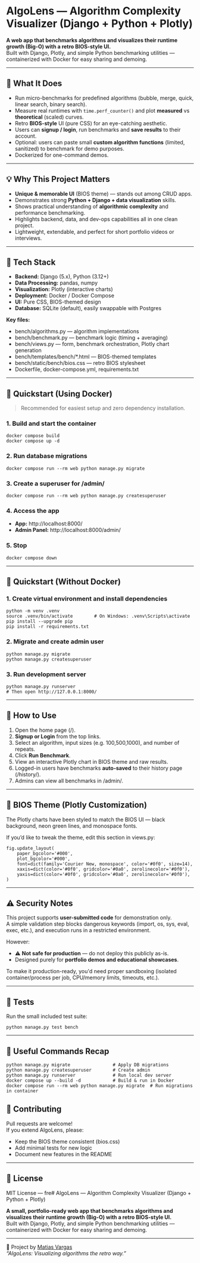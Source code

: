 # AlgoLens — Algorithm Complexity Visualizer (Django + Python + Plotly)

**A web app that benchmarks algorithms and visualizes their runtime growth (Big-O) with a retro BIOS-style UI.**  
Built with Django, Plotly, and simple Python benchmarking utilities — containerized with Docker for easy sharing and demoing.

---

## 🎯 What It Does

- Run micro-benchmarks for predefined algorithms (bubble, merge, quick, linear search, binary search).  
- Measure real runtimes with `time.perf_counter()` and plot **measured** vs **theoretical** (scaled) curves.  
- Retro **BIOS-style** UI (pure CSS) for an eye-catching aesthetic.  
- Users can **signup / login**, run benchmarks and **save results** to their account.  
- Optional: users can paste small **custom algorithm functions** (limited, sanitized) to benchmark for demo purposes.  
- Dockerized for one-command demos.

---

## 💡 Why This Project Matters

- **Unique & memorable UI** (BIOS theme) — stands out among CRUD apps.  
- Demonstrates strong **Python + Django + data visualization** skills.  
- Shows practical understanding of **algorithmic complexity** and performance benchmarking.  
- Highlights backend, data, and dev-ops capabilities all in one clean project.  
- Lightweight, extendable, and perfect for short portfolio videos or interviews.

---

## 🔧 Tech Stack

- **Backend:** Django (5.x), Python (3.12+)  
- **Data Processing:** pandas, numpy  
- **Visualization:** Plotly (interactive charts)  
- **Deployment:** Docker / Docker Compose  
- **UI:** Pure CSS, BIOS-themed design  
- **Database:** SQLite (default), easily swappable with Postgres  

**Key files:**
- bench/algorithms.py — algorithm implementations  
- bench/benchmark.py — benchmark logic (timing + averaging)  
- bench/views.py — form, benchmark orchestration, Plotly chart generation  
- bench/templates/bench/*.html — BIOS-themed templates  
- bench/static/bench/bios.css — retro BIOS stylesheet  
- Dockerfile, docker-compose.yml, requirements.txt

---

## 🚀 Quickstart (Using Docker)

> Recommended for easiest setup and zero dependency installation.

### 1. Build and start the container
~~~
docker compose build
docker compose up -d
~~~

### 2. Run database migrations
~~~
docker compose run --rm web python manage.py migrate
~~~

### 3. Create a superuser for /admin/
~~~
docker compose run --rm web python manage.py createsuperuser
~~~

### 4. Access the app
- **App:** http://localhost:8000/  
- **Admin Panel:** http://localhost:8000/admin/

### 5. Stop
~~~
docker compose down
~~~

---

## 🧰 Quickstart (Without Docker)

### 1. Create virtual environment and install dependencies
~~~
python -m venv .venv
source .venv/bin/activate        # On Windows: .venv\Scripts\activate
pip install --upgrade pip
pip install -r requirements.txt
~~~

### 2. Migrate and create admin user
~~~
python manage.py migrate
python manage.py createsuperuser
~~~

### 3. Run development server
~~~
python manage.py runserver
# Then open http://127.0.0.1:8000/
~~~

---

## 🧭 How to Use

1. Open the home page (/).  
2. **Signup or Login** from the top links.  
3. Select an algorithm, input sizes (e.g. 100,500,1000), and number of repeats.  
4. Click **Run Benchmark**.  
5. View an interactive Plotly chart in BIOS theme and raw results.  
6. Logged-in users have benchmarks **auto-saved** to their history page (/history/).  
7. Admins can view all benchmarks in /admin/.

---

## 🎨 BIOS Theme (Plotly Customization)

The Plotly charts have been styled to match the BIOS UI — black background, neon green lines, and monospace fonts.

If you’d like to tweak the theme, edit this section in views.py:
~~~
fig.update_layout(
    paper_bgcolor='#000',
    plot_bgcolor='#000',
    font=dict(family='Courier New, monospace', color='#0f0', size=14),
    xaxis=dict(color='#0f0', gridcolor='#0a0', zerolinecolor='#0f0'),
    yaxis=dict(color='#0f0', gridcolor='#0a0', zerolinecolor='#0f0'),
)
~~~

---

## ⚠️ Security Notes

This project supports **user-submitted code** for demonstration only.  
A simple validation step blocks dangerous keywords (import, os, sys, eval, exec, etc.), and execution runs in a restricted environment.

However:
- ⚠️ **Not safe for production** — do not deploy this publicly as-is.  
- Designed purely for **portfolio demos and educational showcases**.  

To make it production-ready, you'd need proper sandboxing (isolated container/process per job, CPU/memory limits, timeouts, etc.).

---

## 🧪 Tests

Run the small included test suite:
~~~
python manage.py test bench
~~~

---

## 📁 Useful Commands Recap

~~~
python manage.py migrate                # Apply DB migrations
python manage.py createsuperuser        # Create admin
python manage.py runserver              # Run local dev server
docker compose up --build -d            # Build & run in Docker
docker compose run --rm web python manage.py migrate  # Run migrations in container
~~~

## 🤝 Contributing

Pull requests are welcome!  
If you extend AlgoLens, please:
- Keep the BIOS theme consistent (bios.css)  
- Add minimal tests for new logic  
- Document new features in the README  

---

## 📜 License

MIT License — fre# AlgoLens — Algorithm Complexity Visualizer (Django + Python + Plotly)

**A small, portfolio-ready web app that benchmarks algorithms and visualizes their runtime growth (Big-O) with a retro BIOS-style UI.**  
Built with Django, Plotly, and simple Python benchmarking utilities — containerized with Docker for easy sharing and demoing.

---
🧩 Project by [Matias Vargas](https://mat-dweb.lovable.app/)  
*“AlgoLens: Visualizing algorithms the retro way.”*
